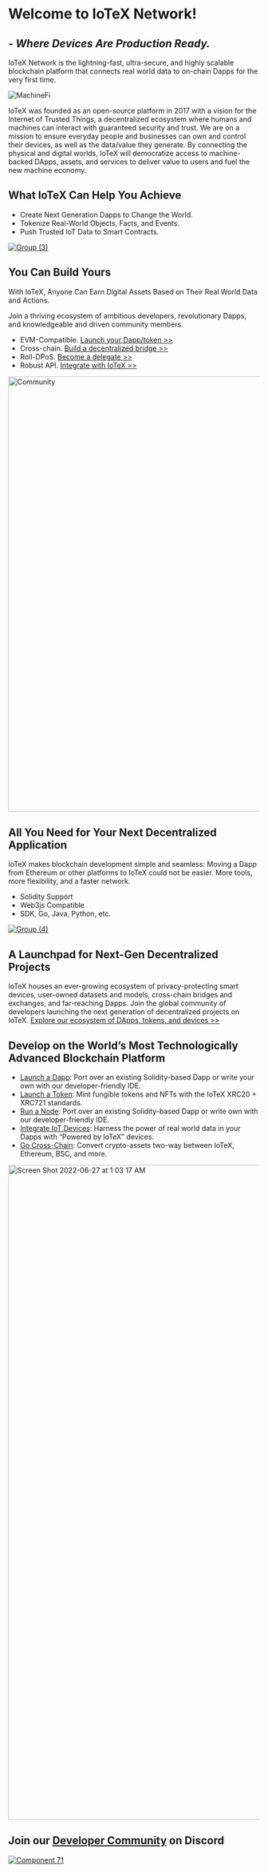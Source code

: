 # Welcome to IoTeX Network!
## _- Where Devices Are Production Ready._

IoTeX Network is the lightning-fast, ultra-secure, and highly scalable blockchain platform that connects real world data to on-chain Dapps for the very first time.

![MachineFi](https://user-images.githubusercontent.com/38968374/175881372-64102dad-376d-4ba6-8b8d-fb4819228d6c.png) 

IoTeX was founded as an open-source platform in 2017 with a vision for the Internet of Trusted Things, a decentralized ecosystem where humans and machines can interact with guaranteed security and trust. We are on a mission to ensure everyday people and businesses can own and control their devices, as well as the data/value they generate. By connecting the physical and digital worlds, IoTeX will democratize access to machine-backed DApps, assets, and services to deliver value to users and fuel the new machine economy.

## What IoTeX Can Help You Achieve
- Create Next Generation Dapps to Change the World.
- Tokenize Real-World Objects, Facts, and Events.
- Push Trusted IoT Data to Smart Contracts.

[![Group (3)](https://user-images.githubusercontent.com/38968374/175887094-6bbdb877-f5e8-46ed-9b6c-1cd69c179d06.png)](https://docs.iotex.io/)

## You Can Build Yours
With IoTeX, Anyone Can Earn Digital Assets Based on Their Real World Data and Actions.

Join a thriving ecosystem of ambitious developers, revolutionary Dapps, and knowledgeable and driven community members.
- EVM-Compatible. [Launch your Dapp/token >>](https://docs.iotex.io/dapp-development/smart-contracts/introduction)
- Cross-chain. [Build a decentralized bridge >>](https://iotube.org/)
- Roll-DPoS. [Become a delegate >>](https://community.iotex.io/t/official-iotex-delegates-thread/1263)
- Robust API. [Integrate with IoTeX >>](https://docs.iotex.io/more-resources/exchange-integration/general-guide)

<img width="870" alt="Community" src="https://user-images.githubusercontent.com/38968374/175883259-f740a2df-0dd7-4b00-b139-7c69372ec7e7.png">


## All You Need for Your Next Decentralized Application
IoTeX makes blockchain development simple and seamless: Moving a Dapp from Ethereum or other platforms to IoTeX could not be easier. More tools, more flexibility, and a faster network.
- Solidity Support
- Web3js Compatible
- SDK, Go, Java, Python, etc.

[![Group (4)](https://user-images.githubusercontent.com/38968374/175887913-894599e7-dcb5-4f54-b221-e4ee11d97b88.png)](https://community.iotex.io/t/about-the-halo-grants-program/3821)

## A Launchpad for Next-Gen Decentralized Projects
IoTeX houses an ever-growing ecosystem of privacy-protecting smart devices, user-owned datasets and models, cross-chain bridges and exchanges, and far-reaching Dapps. Join the global community of developers launching the next generation of decentralized projects on IoTeX.
[Explore our ecosystem of DApps, tokens, and devices >>](https://ecosystem.iotex.io/)

## Develop on the World’s Most Technologically Advanced Blockchain Platform 
- [Launch a Dapp](https://docs.iotex.io/get-started/iotex-dapp-starter): Port over an existing Solidity-based Dapp or write your own with our developer-friendly IDE.
- [Launch a Token](https://docs.iotex.io/smart-contracts/introduction): Mint fungible tokens and NFTs with the IoTeX XRC20 + XRC721 standards.
- [Run a Node](https://community.iotex.io/t/official-iotex-delegates-thread/1263): Port over an existing Solidity-based Dapp or write own with our developer-friendly IDE.
- [Integrate IoT Devices](https://docs.iotex.io/): Harness the power of real world data in your Dapps with “Powered by IoTeX” devices.
- [Go Cross-Chain](https://iotube.org/): Convert crypto-assets two-way between IoTeX, Ethereum, BSC, and more.

<img width="1309" alt="Screen Shot 2022-06-27 at 1 03 17 AM" src="https://user-images.githubusercontent.com/38968374/175890622-158da88f-88db-4e27-b7fc-9e952f7f10f6.png">

## Join our [Developer Community](https://discord.com/invite/q5eYde2CU7) on Discord
[![Component 71](https://user-images.githubusercontent.com/38968374/175885960-968da73a-7a5c-4628-8c82-d55f87ab1603.png)](https://discord.com/invite/q5eYde2CU7)
